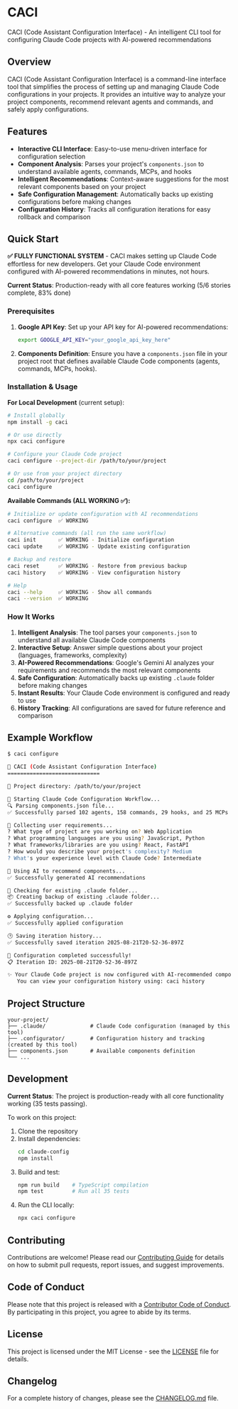 # CACI

CACI (Code Assistant Configuration Interface) - An intelligent CLI tool for configuring Claude Code projects with AI-powered recommendations

## Overview

CACI (Code Assistant Configuration Interface) is a command-line interface tool that simplifies the process of setting up and managing Claude Code configurations in your projects. It provides an intuitive way to analyze your project components, recommend relevant agents and commands, and safely apply configurations.

## Features

- **Interactive CLI Interface**: Easy-to-use menu-driven interface for configuration selection
- **Component Analysis**: Parses your project's `components.json` to understand available agents, commands, MCPs, and hooks
- **Intelligent Recommendations**: Context-aware suggestions for the most relevant components based on your project
- **Safe Configuration Management**: Automatically backs up existing configurations before making changes
- **Configuration History**: Tracks all configuration iterations for easy rollback and comparison

## Quick Start

**✅ FULLY FUNCTIONAL SYSTEM** - CACI makes setting up Claude Code effortless for new developers. Get your Claude Code environment configured with AI-powered recommendations in minutes, not hours.

**Current Status**: Production-ready with all core features working (5/6 stories complete, 83% done)

### Prerequisites

1. **Google API Key**: Set up your API key for AI-powered recommendations:
   ```bash
   export GOOGLE_API_KEY="your_google_api_key_here"
   ```

2. **Components Definition**: Ensure you have a `components.json` file in your project root that defines available Claude Code components (agents, commands, MCPs, hooks).

### Installation & Usage

**For Local Development** (current setup):
```bash
# Install globally
npm install -g caci

# Or use directly
npx caci configure

# Configure your Claude Code project
caci configure --project-dir /path/to/your/project

# Or use from your project directory
cd /path/to/your/project
caci configure
```

**Available Commands (ALL WORKING ✅):**
```bash
# Initialize or update configuration with AI recommendations
caci configure  ✅ WORKING

# Alternative commands (all run the same workflow)
caci init       ✅ WORKING - Initialize configuration
caci update     ✅ WORKING - Update existing configuration

# Backup and restore
caci reset      ✅ WORKING - Restore from previous backup
caci history    ✅ WORKING - View configuration history

# Help
caci --help     ✅ WORKING - Show all commands
caci --version  ✅ WORKING
```

### How It Works

1. **Intelligent Analysis**: The tool parses your `components.json` to understand all available Claude Code components
2. **Interactive Setup**: Answer simple questions about your project (languages, frameworks, complexity)
3. **AI-Powered Recommendations**: Google's Gemini AI analyzes your requirements and recommends the most relevant components
4. **Safe Configuration**: Automatically backs up existing `.claude` folder before making changes
5. **Instant Results**: Your Claude Code environment is configured and ready to use
6. **History Tracking**: All configurations are saved for future reference and comparison

## Example Workflow

```bash
$ caci configure

🔧 CACI (Code Assistant Configuration Interface)
=============================

📁 Project directory: /path/to/your/project

🚀 Starting Claude Code Configuration Workflow...
🔍 Parsing components.json file...
✅ Successfully parsed 102 agents, 158 commands, 29 hooks, and 25 MCPs

📝 Collecting user requirements...
? What type of project are you working on? Web Application
? What programming languages are you using? JavaScript, Python
? What frameworks/libraries are you using? React, FastAPI
? How would you describe your project's complexity? Medium
? What's your experience level with Claude Code? Intermediate

🤖 Using AI to recommend components...
✅ Successfully generated AI recommendations

💾 Checking for existing .claude folder...
📦 Creating backup of existing .claude folder...
✅ Successfully backed up .claude folder

⚙️ Applying configuration...
✅ Successfully applied configuration

🕒 Saving iteration history...
✅ Successfully saved iteration 2025-08-21T20-52-36-897Z

🎉 Configuration completed successfully!
📋 Iteration ID: 2025-08-21T20-52-36-897Z

✨ Your Claude Code project is now configured with AI-recommended components.
   You can view your configuration history using: caci history
```

## Project Structure

```
your-project/
├── .claude/              # Claude Code configuration (managed by this tool)
├── .configurator/        # Configuration history and tracking (created by this tool)
├── components.json       # Available components definition
└── ...
```

## Development

**Current Status**: The project is production-ready with all core functionality working (35 tests passing).

To work on this project:

1. Clone the repository
2. Install dependencies:
   ```bash
   cd claude-config
   npm install
   ```
3. Build and test:
   ```bash
   npm run build    # TypeScript compilation
   npm test         # Run all 35 tests
   ```
4. Run the CLI locally:
   ```bash
   npx caci configure
   ```

## Contributing

Contributions are welcome! Please read our [Contributing Guide](CONTRIBUTING.md) for details on how to submit pull requests, report issues, and suggest improvements.

## Code of Conduct

Please note that this project is released with a [Contributor Code of Conduct](CODE-OF-CONDUCT.md). By participating in this project, you agree to abide by its terms.

## License

This project is licensed under the MIT License - see the [LICENSE](LICENSE) file for details.

## Changelog

For a complete history of changes, please see the [CHANGELOG.md](CHANGELOG.md) file.